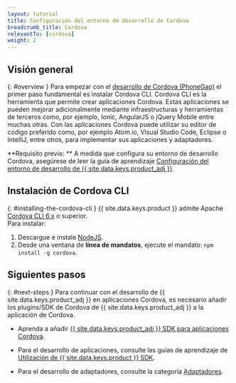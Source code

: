 ```yaml
---
layout: tutorial
title: Configuración del entorno de desarrollo de Cordova
breadcrumb_title: Cordova
relevantTo: [cordova]
weight: 2
---
```

<!-- NLS_CHARSET=UTF-8 -->
## Visión general
{: #overview }
Para empezar con el [desarrollo de Cordova (PhoneGap)](https://cordova.apache.org/) el primer paso fundamental es instalar Cordova CLI.
Cordova CLI es la herramienta que permite crear aplicaciones Cordova.
Estas aplicaciones se pueden mejorar adicionalmente mediante infraestructuras y herramientas de terceros como, por ejemplo, Ionic, AngularJS o jQuery Mobile entre muchas otras.
Con las aplicaciones Cordova puede utilizar su editor de código preferido como, por ejemplo Atom.io, Visual Studio Code, Eclipse o IntelliJ, entre otros, para implementar sus aplicaciones y adaptadores.


**Requisito previo: ** A medida que configura su entorno de desarrollo Cordova, asegúrese de leer la guía de aprendizaje [Configuración del entorno de desarrollo de {{ site.data.keys.product_adj }}](../mobilefirst/).


## Instalación de Cordova CLI
{: #installing-the-cordova-cli }
{{ site.data.keys.product }} admite Apache [Cordova CLI 6.x](https://www.npmjs.com/package/cordova) o superior.  
Para instalar:

1. Descargue e instale [NodeJS](https://nodejs.org/en/).
2. Desde una ventana de **línea de mandatos**, ejecute el mandato:
`npm install -g cordova`.

## Siguientes pasos
{: #next-steps }
Para continuar con el desarrollo de {{ site.data.keys.product_adj }} en aplicaciones Cordova, es necesario añadir los plugins/SDK de Cordova de {{ site.data.keys.product_adj }} a la aplicación de Cordova.


* Aprenda a añadir [{{ site.data.keys.product_adj }} SDK para aplicaciones Cordova](../../../application-development/sdk/cordova/).
* Para el desarrollo de aplicaciones, consulte las guías de aprendizaje de [Utilización de {{ site.data.keys.product }} SDK](../../../application-development/).

* Para el desarrollo de adaptadores, consulte la categoría [Adaptadores](../../../adapters/).

